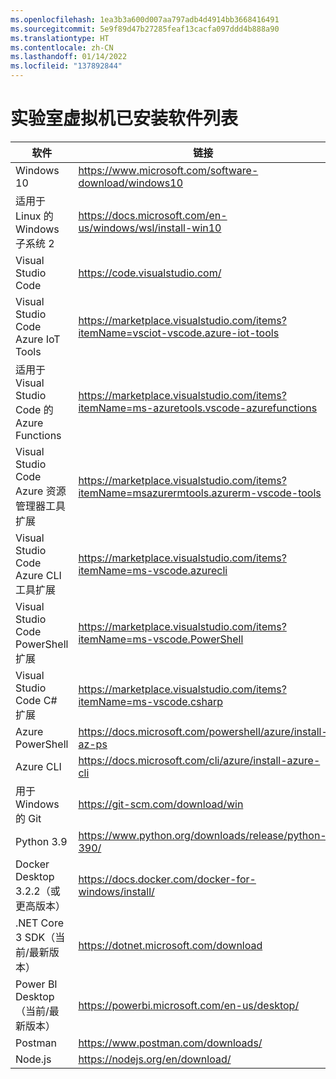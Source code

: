 ```yaml
---
ms.openlocfilehash: 1ea3b3a600d007aa797adb4d4914bb3668416491
ms.sourcegitcommit: 5e9f89d47b27285feaf13cacfa097ddd4b888a90
ms.translationtype: HT
ms.contentlocale: zh-CN
ms.lasthandoff: 01/14/2022
ms.locfileid: "137892844"
---
```

# <a name="lab-virtual-machine-installed-software-list"></a>实验室虚拟机已安装软件列表

| 软件 | 链接 |
| --- | --- |
| Windows 10 | https://www.microsoft.com/software-download/windows10 |
| 适用于 Linux 的 Windows 子系统 2 | https://docs.microsoft.com/en-us/windows/wsl/install-win10 |
| Visual Studio Code | https://code.visualstudio.com/ |
| Visual Studio Code Azure IoT Tools | https://marketplace.visualstudio.com/items?itemName=vsciot-vscode.azure-iot-tools |
| 适用于 Visual Studio Code 的 Azure Functions | https://marketplace.visualstudio.com/items?itemName=ms-azuretools.vscode-azurefunctions |
| Visual Studio Code Azure 资源管理器工具扩展 | https://marketplace.visualstudio.com/items?itemName=msazurermtools.azurerm-vscode-tools |
| Visual Studio Code Azure CLI 工具扩展 | https://marketplace.visualstudio.com/items?itemName=ms-vscode.azurecli |
| Visual Studio Code PowerShell 扩展 | https://marketplace.visualstudio.com/items?itemName=ms-vscode.PowerShell |
| Visual Studio Code C# 扩展 | https://marketplace.visualstudio.com/items?itemName=ms-vscode.csharp |
| Azure PowerShell | https://docs.microsoft.com/powershell/azure/install-az-ps |
| Azure CLI | https://docs.microsoft.com/cli/azure/install-azure-cli |
| 用于 Windows 的 Git | https://git-scm.com/download/win |
| Python 3.9| https://www.python.org/downloads/release/python-390/ |
| Docker Desktop 3.2.2（或更高版本）| https://docs.docker.com/docker-for-windows/install/ |
| .NET Core 3 SDK（当前/最新版本）| https://dotnet.microsoft.com/download |
| Power BI Desktop（当前/最新版本） | https://powerbi.microsoft.com/en-us/desktop/ |
| Postman | https://www.postman.com/downloads/ |
| Node.js | https://nodejs.org/en/download/ |
